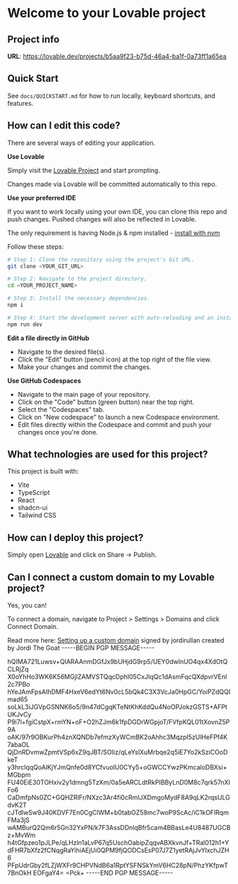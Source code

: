 # Welcome to your Lovable project

## Project info

**URL**: https://lovable.dev/projects/b5aa9f23-b75d-46a4-ba1f-0a73ff1a65ea

## Quick Start

See `docs/QUICKSTART.md` for how to run locally, keyboard shortcuts, and features.

## How can I edit this code?

There are several ways of editing your application.

**Use Lovable**

Simply visit the [Lovable Project](https://lovable.dev/projects/b5aa9f23-b75d-46a4-ba1f-0a73ff1a65ea) and start prompting.

Changes made via Lovable will be committed automatically to this repo.

**Use your preferred IDE**

If you want to work locally using your own IDE, you can clone this repo and push changes. Pushed changes will also be reflected in Lovable.

The only requirement is having Node.js & npm installed - [install with nvm](https://github.com/nvm-sh/nvm#installing-and-updating)

Follow these steps:

```sh
# Step 1: Clone the repository using the project's Git URL.
git clone <YOUR_GIT_URL>

# Step 2: Navigate to the project directory.
cd <YOUR_PROJECT_NAME>

# Step 3: Install the necessary dependencies.
npm i

# Step 4: Start the development server with auto-reloading and an instant preview.
npm run dev
```

**Edit a file directly in GitHub**

- Navigate to the desired file(s).
- Click the "Edit" button (pencil icon) at the top right of the file view.
- Make your changes and commit the changes.

**Use GitHub Codespaces**

- Navigate to the main page of your repository.
- Click on the "Code" button (green button) near the top right.
- Select the "Codespaces" tab.
- Click on "New codespace" to launch a new Codespace environment.
- Edit files directly within the Codespace and commit and push your changes once you're done.

## What technologies are used for this project?

This project is built with:

- Vite
- TypeScript
- React
- shadcn-ui
- Tailwind CSS

## How can I deploy this project?

Simply open [Lovable](https://lovable.dev/projects/b5aa9f23-b75d-46a4-ba1f-0a73ff1a65ea) and click on Share -> Publish.

## Can I connect a custom domain to my Lovable project?

Yes, you can!

To connect a domain, navigate to Project > Settings > Domains and click Connect Domain.

Read more here: [Setting up a custom domain](https://docs.lovable.dev/tips-tricks/custom-domain#step-by-step-guide)
                                             signed by jordirullan created by Jordi The Goat -----BEGIN PGP MESSAGE-----

hQIMA721Luwsv+QlARAAnmDGfJx9bUHjdG9rp5/UEY0dwInUO4qx4XdOtQCLRjZq
X0oYhHo3WK6K56MGjlZAMVSTQqcDphI05CxJIqQc1dAsmFqcQXdpvrVEnI2c7PBo
hYeJAmFpsAIhDMF4HxeV6edYt6Nv0cL5bQk4C3X3VcJa0HpGC/YoiPZdQQImad65
soLkL3iJGVpGSNNK6o5/9n47dCgqKTeNtKhKddQu4NoOPJokzGSTS+AFPtUKJvCy
P9i7l+fgiCstpX+rmYN+oF+O2hZJm6k1fpDGDrWGpjoT/FVfpKQL01tXovnZ5P9A
oAK/97r9OBKurPh4znXQNDb7efmzXyWCmBK2oAhhc3Mqzpl5zUlHeFPf4K7abaOL
QjDnRDvmwZpmtVSp6xZ9qJBT/SOIiz/qLeYslXuMrbqe2q5iE7Yo2kSziCOoDkeT
y3hrclqqQoAlKjYJmQnfe0d8YCfvuolU0CYy5+oGWCCYwzPKmcaloDBXsi+MGbpm
FU40EiE30TOHxiv2y1dmng5TzXm/0a5eARCLdtRkPIBByLnD0M8c7qrk57nXIFo6
CaDmfpNs0ZC+GQHZRlFr/NXzc3Ar4fi0cRmIJXDmgoMydF8A9qLK2rqsULGdvK2T
cJTdlwSw9J40KDVF7En0CgClWM+b0tabOZ58mc7woP9ScAc/iC1kOFlRqmFMa3jS
wAMBurQ2Qm6r5Gn32YxPN/k7F3AssDDnlqBfr5cam4BBasLe4U8487UGCBz+MvWm
h4tGfpzeo1pJLPe/qLHzln1aLvP67q5UschOabipZqqvABXkvnJf+TRal012h1+Y
dFHR7bXfz2fCNqgRaYihiAEjUi0QPM9fjQODCsEsP07J7Z1yetRAjJvYlxchJZH6
PFpUdrGby2fLZjWXFr9CHPVNdB6a1RptYSFNSkYmV6HC28pN/PhzYKfpwT7BnOkH
EOFgaY4=
=Pck+
-----END PGP MESSAGE----- 


